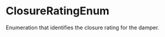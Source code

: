 ClosureRatingEnum
=================

Enumeration that identifies the closure rating for the damper.
